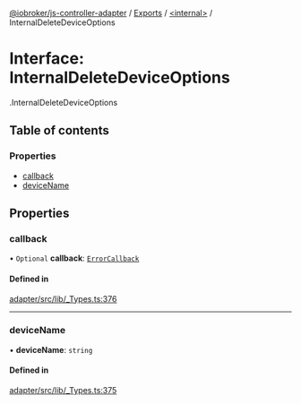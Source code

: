 [@iobroker/js-controller-adapter](../README.md) / [Exports](../modules.md) / [<internal\>](../modules/internal_.md) / InternalDeleteDeviceOptions

# Interface: InternalDeleteDeviceOptions

[<internal>](../modules/internal_.md).InternalDeleteDeviceOptions

## Table of contents

### Properties

- [callback](internal_.InternalDeleteDeviceOptions.md#callback)
- [deviceName](internal_.InternalDeleteDeviceOptions.md#devicename)

## Properties

### callback

• `Optional` **callback**: [`ErrorCallback`](../modules/internal_.md#errorcallback)

#### Defined in

[adapter/src/lib/_Types.ts:376](https://github.com/ioBroker/ioBroker.js-controller/blob/e9518edb/packages/adapter/src/lib/_Types.ts#L376)

___

### deviceName

• **deviceName**: `string`

#### Defined in

[adapter/src/lib/_Types.ts:375](https://github.com/ioBroker/ioBroker.js-controller/blob/e9518edb/packages/adapter/src/lib/_Types.ts#L375)
